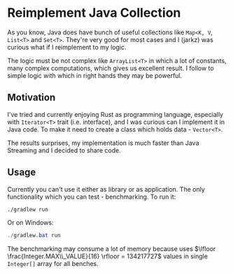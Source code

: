 # Reimplement Java Collection

As you know, Java does have bunch of useful collections like `Map<K, V`, `List<T>` and `Set<T>`. They're very good for most cases and I (jarkz) was curious what if I reimplement to my logic.

The logic must be not complex like `ArrayList<T>` in which a lot of constants, many complex computations, which gives us excellent result. I follow to simple logic with which in right hands they may be powerful.

## Motivation

I've tried and currently enjoying Rust as programming language, especially with `Iterator<T>` trait (i.e. interface), and I was curious can I implement it in Java code. To make it need to create a class which holds data - `Vector<T>`.

The results surprises, my implementation is much faster than Java Streaming and I decided to share code.

## Usage

Currently you can't use it either as library or as application. The only functionality which you can test - benchmarking. To run it:

```bash
./gradlew run
```

Or on Windows:

```powershell
./gradlew.bat run
```

The benchmarking may consume a lot of memory because uses $\lfloor \frac{Integer.MAX\\_VALUE}{16} \rfloor = 134217727$ values in single `Integer[]` array for all benches.

